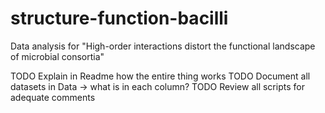 # structure-function-bacilli
Data analysis for "High-order interactions distort the functional landscape of microbial consortia"

TODO Explain in Readme how the entire thing works 
TODO Document all datasets in Data -> what is in each column?
TODO Review all scripts for adequate comments